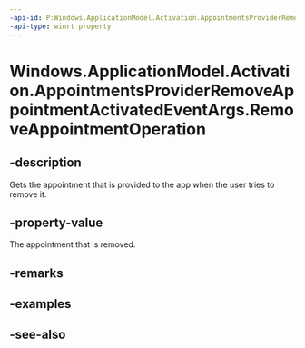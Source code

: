 ----api-id: P:Windows.ApplicationModel.Activation.AppointmentsProviderRemoveAppointmentActivatedEventArgs.RemoveAppointmentOperation
-api-type: winrt property
---<!-- Property syntaxpublic Windows.ApplicationModel.Appointments.AppointmentsProvider.RemoveAppointmentOperation RemoveAppointmentOperation { get; }--># Windows.ApplicationModel.Activation.AppointmentsProviderRemoveAppointmentActivatedEventArgs.RemoveAppointmentOperation## -descriptionGets the appointment that is provided to the app when the user tries to remove it.## -property-valueThe appointment that is removed.## -remarks## -examples## -see-also